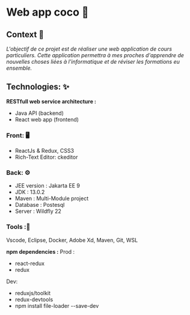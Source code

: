 # Web app coco 📘 


## Context 🔦
*L'objectif de ce projet est de réaliser une web application de cours particuliers. Cette application permettra à mes proches d'apprendre de nouvelles choses liées à l'informatique et de réviser les formations eu ensemble.*


## Technologies: ✨

**RESTfull web service architecture :**
- Java API (backend)
- React web app (frontend)
### Front: 🖥️ 
* ReactJs & Redux, CSS3
* Rich-Text Editor: ckeditor 
 
 
### Back: ⚙️
* JEE version : Jakarta EE 9
* JDK : 13.0.2
* Maven : Multi-Module project
* Database : Postesql
* Server : Wildfly 22
 

### Tools :🧰 
Vscode, Eclipse, Docker, Adobe Xd, Maven, Git, WSL



**npm dependencies :**
Prod : 
* react-redux
* redux

Dev: 
* reduxjs/toolkit
* redux-devtools
* npm install file-loader --save-dev
